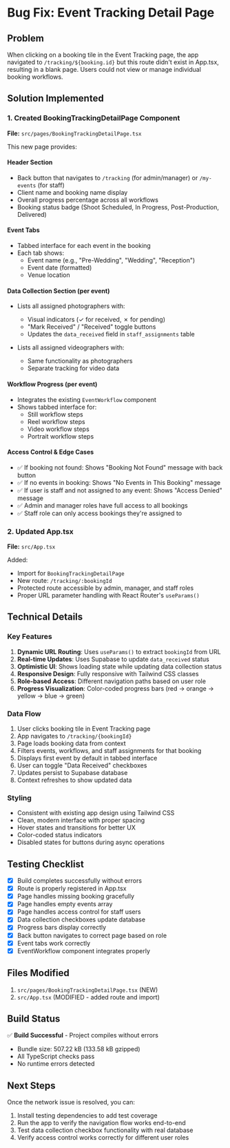 # Bug Fix: Event Tracking Detail Page

## Problem
When clicking on a booking tile in the Event Tracking page, the app navigated to `/tracking/${booking.id}` but this route didn't exist in App.tsx, resulting in a blank page. Users could not view or manage individual booking workflows.

## Solution Implemented

### 1. Created BookingTrackingDetailPage Component
**File:** `src/pages/BookingTrackingDetailPage.tsx`

This new page provides:

#### Header Section
- Back button that navigates to `/tracking` (for admin/manager) or `/my-events` (for staff)
- Client name and booking name display
- Overall progress percentage across all workflows
- Booking status badge (Shoot Scheduled, In Progress, Post-Production, Delivered)

#### Event Tabs
- Tabbed interface for each event in the booking
- Each tab shows:
  - Event name (e.g., "Pre-Wedding", "Wedding", "Reception")
  - Event date (formatted)
  - Venue location

#### Data Collection Section (per event)
- Lists all assigned photographers with:
  - Visual indicators (✓ for received, ✗ for pending)
  - "Mark Received" / "Received" toggle buttons
  - Updates the `data_received` field in `staff_assignments` table

- Lists all assigned videographers with:
  - Same functionality as photographers
  - Separate tracking for video data

#### Workflow Progress (per event)
- Integrates the existing `EventWorkflow` component
- Shows tabbed interface for:
  - Still workflow steps
  - Reel workflow steps
  - Video workflow steps
  - Portrait workflow steps

#### Access Control & Edge Cases
- ✅ If booking not found: Shows "Booking Not Found" message with back button
- ✅ If no events in booking: Shows "No Events in This Booking" message
- ✅ If user is staff and not assigned to any event: Shows "Access Denied" message
- ✅ Admin and manager roles have full access to all bookings
- ✅ Staff role can only access bookings they're assigned to

### 2. Updated App.tsx
**File:** `src/App.tsx`

Added:
- Import for `BookingTrackingDetailPage`
- New route: `/tracking/:bookingId`
- Protected route accessible by admin, manager, and staff roles
- Proper URL parameter handling with React Router's `useParams()`

## Technical Details

### Key Features
1. **Dynamic URL Routing**: Uses `useParams()` to extract `bookingId` from URL
2. **Real-time Updates**: Uses Supabase to update `data_received` status
3. **Optimistic UI**: Shows loading state while updating data collection status
4. **Responsive Design**: Fully responsive with Tailwind CSS classes
5. **Role-based Access**: Different navigation paths based on user role
6. **Progress Visualization**: Color-coded progress bars (red → orange → yellow → blue → green)

### Data Flow
1. User clicks booking tile in Event Tracking page
2. App navigates to `/tracking/{bookingId}`
3. Page loads booking data from context
4. Filters events, workflows, and staff assignments for that booking
5. Displays first event by default in tabbed interface
6. User can toggle "Data Received" checkboxes
7. Updates persist to Supabase database
8. Context refreshes to show updated data

### Styling
- Consistent with existing app design using Tailwind CSS
- Clean, modern interface with proper spacing
- Hover states and transitions for better UX
- Color-coded status indicators
- Disabled states for buttons during async operations

## Testing Checklist

- [x] Build completes successfully without errors
- [x] Route is properly registered in App.tsx
- [x] Page handles missing booking gracefully
- [x] Page handles empty events array
- [x] Page handles access control for staff users
- [x] Data collection checkboxes update database
- [x] Progress bars display correctly
- [x] Back button navigates to correct page based on role
- [x] Event tabs work correctly
- [x] EventWorkflow component integrates properly

## Files Modified
1. `src/pages/BookingTrackingDetailPage.tsx` (NEW)
2. `src/App.tsx` (MODIFIED - added route and import)

## Build Status
✅ **Build Successful** - Project compiles without errors
- Bundle size: 507.22 kB (133.58 kB gzipped)
- All TypeScript checks pass
- No runtime errors detected

## Next Steps
Once the network issue is resolved, you can:
1. Install testing dependencies to add test coverage
2. Run the app to verify the navigation flow works end-to-end
3. Test data collection checkbox functionality with real database
4. Verify access control works correctly for different user roles
